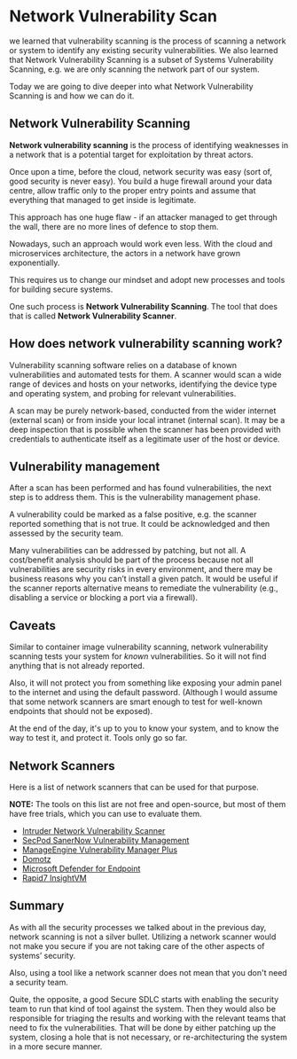 # Network Vulnerability Scan

we learned that vulnerability scanning is the process of scanning a network or system to identify any existing security vulnerabilities. We also learned that Network Vulnerability Scanning is a subset of Systems Vulnerability Scanning, e.g. we are only scanning the network part of our system.

Today we are going to dive deeper into what Network Vulnerability Scanning is and how we can do it.

## Network Vulnerability Scanning

**Network vulnerability scanning** is the process of identifying weaknesses in a network that is a potential target for exploitation by threat actors.

Once upon a time, before the cloud, network security was easy (sort of, good security is never easy). You build a huge firewall around your data centre, allow traffic only to the proper entry points and assume that everything that managed to get inside is legitimate.

This approach has one huge flaw - if an attacker managed to get through the wall, there are no more lines of defence to stop them.

Nowadays, such an approach would work even less. With the cloud and microservices architecture, the actors in a network have grown exponentially.

This requires us to change our mindset and adopt new processes and tools for building secure systems.

One such process is **Network Vulnerability Scanning**. The tool that does that is called **Network Vulnerability Scanner**.

## How does network vulnerability scanning work?

Vulnerability scanning software relies on a database of known vulnerabilities and automated tests for them. A scanner would scan a wide range of devices and hosts on your networks, identifying the device type and operating system, and probing for relevant vulnerabilities.

A scan may be purely network-based, conducted from the wider internet (external scan) or from inside your local intranet (internal scan). It may be a deep inspection that is possible when the scanner has been provided with credentials to authenticate itself as a legitimate user of the host or device.

## Vulnerability management

After a scan has been performed and has found vulnerabilities, the next step is to address them. This is the vulnerability management phase.

A vulnerability could be marked as a false positive, e.g. the scanner reported something that is not true. It could be acknowledged and then assessed by the security team.

Many vulnerabilities can be addressed by patching, but not all. A cost/benefit analysis should be part of the process because not all vulnerabilities are security risks in every environment, and there may be business reasons why you can’t install a given patch. It would be useful if the scanner reports alternative means to remediate the vulnerability (e.g., disabling a service or blocking a port via a firewall).

## Caveats

Similar to container image vulnerability scanning, network vulnerability scanning tests your system for *known* vulnerabilities. So it will not find anything that is not already reported.

Also, it will not protect you from something like exposing your admin panel to the internet and using the default password. (Although I would assume that some network scanners are smart enough to test for well-known endpoints that should not be exposed).

At the end of the day, it's up to you to know your system, and to know the way to test it, and protect it. Tools only go so far.

## Network Scanners

Here is a list of network scanners that can be used for that purpose.

**NOTE:** The tools on this list are not free and open-source, but most of them have free trials, which you can use to evaluate them.

- [Intruder Network Vulnerability Scanner](https://www.intruder.io/network-vulnerability-scanner)
- [SecPod SanerNow Vulnerability Management](https://www.secpod.com/vulnerability-management/)
- [ManageEngine Vulnerability Manager Plus](https://www.manageengine.com/vulnerability-management/)
- [Domotz](https://www.domotz.com/features/network-security.php)
- [Microsoft Defender for Endpoint](https://www.microsoft.com/en-us/security/business/endpoint-security/microsoft-defender-endpoint)
- [Rapid7 InsightVM](https://www.rapid7.com/products/insightvm/)

## Summary

As with all the security processes we talked about in the previous day, network scanning is not a silver bullet. Utilizing a network scanner would not make you secure if you are not taking care of the other aspects of systems’ security.

Also, using a tool like a network scanner does not mean that you don't need a security team.

Quite, the opposite, a good Secure SDLC starts with enabling the security team to run that kind of tool against the system. Then they would also be responsible for triaging the results and working with the relevant teams that need to fix the vulnerabilities. That will be done by either patching up the system, closing a hole that is not necessary, or re-architecturing the system in a more secure manner.